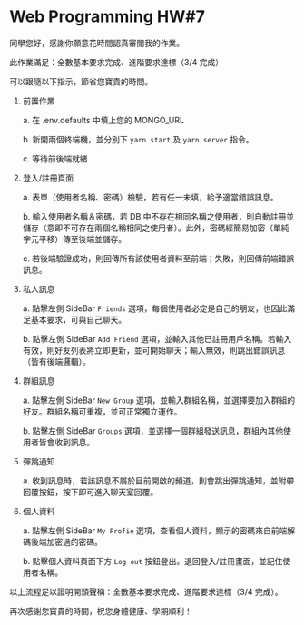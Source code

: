 # Web Programming HW#7

同學您好，感謝你願意花時間認真審閱我的作業。

此作業滿足：全數基本要求完成、進階要求達標（3/4 完成）

可以跟隨以下指示，節省您寶貴的時間。

1. 前置作業

    a. 在 .env.defaults 中填上您的 MONGO_URL

    b. 新開兩個終端機，並分別下 `yarn start` 及 `yarn server` 指令。

    c. 等待前後端就緒

2. 登入/註冊頁面

    a. 表單（使用者名稱、密碼）檢驗，若有任一未填，給予適當錯誤訊息。

    b. 輸入使用者名稱＆密碼，若 DB 中不存在相同名稱之使用者，則自動註冊並儲存（意即不可存在兩個名稱相同之使用者）。此外，密碼經簡易加密（單純字元平移）傳至後端並儲存。

    c. 若後端驗證成功，則回傳所有該使用者資料至前端；失敗，則回傳前端錯誤訊息。

3. 私人訊息

    a. 點擊左側 SideBar `Friends` 選項，每個使用者必定是自己的朋友，也因此滿足基本要求，可與自己聊天。

    b. 點擊左側 SideBar `Add Friend` 選項，並輸入其他已註冊用戶名稱。若輸入有效，則好友列表將立即更新，並可開始聊天；輸入無效，則跳出錯誤訊息（皆有後端邏輯）。

4. 群組訊息

    a. 點擊左側 SideBar `New Group` 選項，並輸入群組名稱，並選擇要加入群組的好友。群組名稱可重複，並可正常獨立運作。

    b. 點擊左側 SideBar `Groups` 選項，並選擇一個群組發送訊息，群組內其他使用者皆會收到訊息。

5. 彈跳通知

    a. 收到訊息時，若該訊息不屬於目前開啟的頻道，則會跳出彈跳通知，並附帶回覆按鈕，按下即可進入聊天室回覆。

6. 個人資料

    a. 點擊左側 SideBar `My Profie` 選項，查看個人資料，顯示的密碼來自前端解碼後端加密過的密碼。

    b. 點擊個人資料頁面下方 `Log out` 按鈕登出。退回登入/註冊畫面，並記住使用者名稱。

以上流程足以證明開頭聲稱：全數基本要求完成、進階要求達標（3/4 完成）。

再次感謝您寶貴的時間，祝您身體健康、學期順利！

